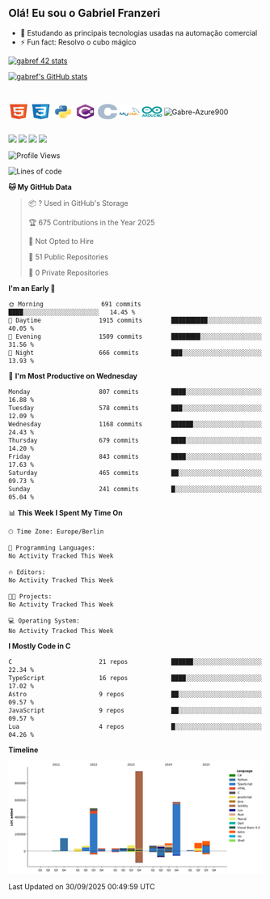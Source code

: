 ## Olá! Eu sou o Gabriel Franzeri

- 🌱 Estudando as principais tecnologias usadas na automação comercial
- ⚡ Fun fact: Resolvo o cubo mágico 

[![gabref 42 stats](https://badge.mediaplus.ma/binary/galves-f)](https://github.com/gabref) <!-- (https://github.com/oakoudad/badge42) -->

[![gabref's GitHub stats](https://github-readme-stats.vercel.app/api?username=gabref&show_icons=true&theme=radical)](https://github.com/gabref) <!-- (https://github.com/anuraghazra/github-readme-stats) -->

<!--
 <div>
  <a href="https://github.com/gabref">
  <img height="150em" src="https://github-readme-stats.vercel.app/api?username=gabref&show_icons=true&theme=dracula&include_all_commits=true&count_private=true"/>
  <img height="150em" src="https://github-readme-stats.vercel.app/api/top-langs/?username=gabref&layout=compact&langs_count=7&theme=dracula"/>
</div>
-->
  
  ##
  
<div style="display: inline_block"><br>
  
  <img align="center" alt="Gabre-HTML" height="30" width="40" src="https://raw.githubusercontent.com/devicons/devicon/master/icons/html5/html5-original.svg">
  <img align="center" alt="Gabre-CSS" height="30" width="40" src="https://raw.githubusercontent.com/devicons/devicon/master/icons/css3/css3-original.svg">
  <img align="center" alt="Gabre-Python" height="30" width="40" src="https://raw.githubusercontent.com/devicons/devicon/master/icons/python/python-original.svg">
  <img align="center" alt="Gabre-Csharp" height="30" width="40" src="https://raw.githubusercontent.com/devicons/devicon/master/icons/csharp/csharp-original.svg">
  <img align="center" alt="Gabre-C" height="30" width="40" src="https://github.com/devicons/devicon/blob/master/icons/c/c-original.svg">
  <img align="center" alt="Gabre-MySql" height="30" width="40" src="https://github.com/devicons/devicon/blob/master/icons/mysql/mysql-original-wordmark.svg">
  <img align="center" alt="Gabre-Arduino" height="30" width="40" src="https://github.com/devicons/devicon/blob/master/icons/arduino/arduino-original-wordmark.svg">
  <img align="center" alt="Gabre-Azure900" height="30" width="40" src="https://user-images.githubusercontent.com/83483325/165398311-1270b3f0-0838-43ab-90e9-d5e3a5a5b984.png">

</div>

##
  
<div> 
  <a href="https://instagram.com/gabre___/" target="_blank"><img src="https://img.shields.io/badge/-Instagram-%23E4405F?style=for-the-badge&logo=instagram&logoColor=white" target="_blank"></a>
  <a href="https://t.me/gabref" target="_blank"><img src="https://img.shields.io/badge/Telegram-2CA5E0?style=for-the-badge&logo=telegram&logoColor=white"></a>
  <a href = "mailto:gabrielfranzer@gmail.com"><img src="https://img.shields.io/badge/-Gmail-%23333?style=for-the-badge&logo=gmail&logoColor=white" target="_blank"></a>
  <a href="https://www.linkedin.com/in/gabriel-franzeri-840196211/" target="_blank"><img src="https://img.shields.io/badge/-LinkedIn-%230077B5?style=for-the-badge&logo=linkedin&logoColor=white" target="_blank"></a> 
</div>

<!--START_SECTION:waka-->
![Profile Views](http://img.shields.io/badge/Profile%20Views-0-blue)

![Lines of code](https://img.shields.io/badge/From%20Hello%20World%20I%27ve%20Written-2.9%20million%20lines%20of%20code-blue)

**🐱 My GitHub Data** 

> 📦 ? Used in GitHub's Storage 
 > 
> 🏆 675 Contributions in the Year 2025
 > 
> 🚫 Not Opted to Hire
 > 
> 📜 51 Public Repositories 
 > 
> 🔑 0 Private Repositories 
 > 
**I'm an Early 🐤** 

```text
🌞 Morning                691 commits         ████░░░░░░░░░░░░░░░░░░░░░   14.45 % 
🌆 Daytime                1915 commits        ██████████░░░░░░░░░░░░░░░   40.05 % 
🌃 Evening                1509 commits        ████████░░░░░░░░░░░░░░░░░   31.56 % 
🌙 Night                  666 commits         ███░░░░░░░░░░░░░░░░░░░░░░   13.93 % 
```
📅 **I'm Most Productive on Wednesday** 

```text
Monday                   807 commits         ████░░░░░░░░░░░░░░░░░░░░░   16.88 % 
Tuesday                  578 commits         ███░░░░░░░░░░░░░░░░░░░░░░   12.09 % 
Wednesday                1168 commits        ██████░░░░░░░░░░░░░░░░░░░   24.43 % 
Thursday                 679 commits         ████░░░░░░░░░░░░░░░░░░░░░   14.20 % 
Friday                   843 commits         ████░░░░░░░░░░░░░░░░░░░░░   17.63 % 
Saturday                 465 commits         ██░░░░░░░░░░░░░░░░░░░░░░░   09.73 % 
Sunday                   241 commits         █░░░░░░░░░░░░░░░░░░░░░░░░   05.04 % 
```


📊 **This Week I Spent My Time On** 

```text
🕑︎ Time Zone: Europe/Berlin

💬 Programming Languages: 
No Activity Tracked This Week

🔥 Editors: 
No Activity Tracked This Week

🐱‍💻 Projects: 
No Activity Tracked This Week

💻 Operating System: 
No Activity Tracked This Week
```

**I Mostly Code in C** 

```text
C                        21 repos            ██████░░░░░░░░░░░░░░░░░░░   22.34 % 
TypeScript               16 repos            ████░░░░░░░░░░░░░░░░░░░░░   17.02 % 
Astro                    9 repos             ██░░░░░░░░░░░░░░░░░░░░░░░   09.57 % 
JavaScript               9 repos             ██░░░░░░░░░░░░░░░░░░░░░░░   09.57 % 
Lua                      4 repos             █░░░░░░░░░░░░░░░░░░░░░░░░   04.26 % 
```



**Timeline**

![Lines of Code chart](https://raw.githubusercontent.com/gabref/gabref/main/assets/bar_graph.png)


 Last Updated on 30/09/2025 00:49:59 UTC
<!--END_SECTION:waka-->
